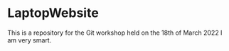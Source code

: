# LaptopWebsite
This is a repository for the Git workshop held on the 18th of March 2022
I am very smart.
